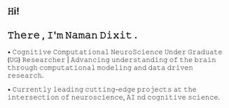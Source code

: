 ## 𝙷i! 
## 𝚃𝚑𝚎𝚛𝚎 , 𝙸'𝚖 𝙽𝚊𝚖𝚊𝚗 𝙳𝚒𝚡𝚒𝚝 . 

• 𝙲𝚘𝚐𝚗𝚒𝚝𝚒𝚟𝚎 𝙲𝚘𝚖𝚙𝚞𝚝𝚊𝚝𝚒𝚘𝚗𝚊𝚕 𝙽𝚎𝚞𝚛𝚘𝚂𝚌𝚒𝚎𝚗𝚌𝚎 𝚄𝚗𝚍𝚎𝚛 𝙶𝚛𝚊𝚍𝚞𝚊𝚝𝚎 (𝚄𝙶) 𝚁𝚎𝚜𝚎𝚊𝚛𝚌𝚑𝚎𝚛 | 𝙰𝚍𝚟𝚊𝚗𝚌𝚒𝚗𝚐 𝚞𝚗𝚍𝚎𝚛𝚜𝚝𝚊𝚗𝚍𝚒𝚗𝚐 𝚘𝚏 𝚝𝚑𝚎 𝚋𝚛𝚊𝚒𝚗 𝚝𝚑𝚛𝚘𝚞𝚐𝚑 𝚌𝚘𝚖𝚙𝚞𝚝𝚊𝚝𝚒𝚘𝚗𝚊𝚕 𝚖𝚘𝚍𝚎𝚕𝚒𝚗𝚐 𝚊𝚗𝚍 𝚍𝚊𝚝𝚊 𝚍𝚛𝚒𝚟𝚎𝚗 𝚛𝚎𝚜𝚎𝚊𝚛𝚌𝚑. 

• 𝙲𝚞𝚛𝚛𝚎𝚗𝚝𝚕𝚢 𝚕𝚎𝚊𝚍𝚒𝚗𝚐 𝚌𝚞𝚝𝚝𝚒𝚗𝚐-𝚎𝚍𝚐𝚎 𝚙𝚛𝚘𝚓𝚎𝚌𝚝𝚜 𝚊𝚝 𝚝𝚑𝚎 𝚒𝚗𝚝𝚎𝚛𝚜𝚎𝚌𝚝𝚒𝚘𝚗 𝚘𝚏 𝚗𝚎𝚞𝚛𝚘𝚜𝚌𝚒𝚎𝚗𝚌𝚎, 𝙰𝙸 𝚗𝚍 𝚌𝚘𝚐𝚗𝚒𝚝𝚒𝚟𝚎 𝚜𝚌𝚒𝚎𝚗𝚌𝚎. 
